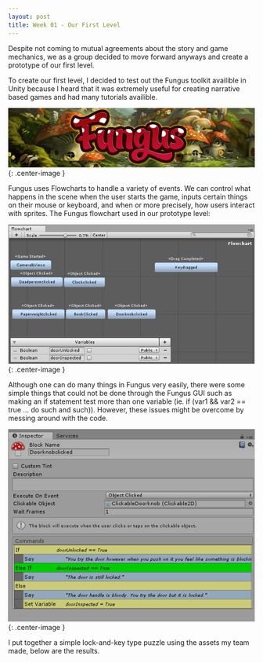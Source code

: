 ```yaml
---
layout: post
title: Week 01 - Our First Level
---
```


Despite not coming to mutual agreements about the story and game mechanics, we as a group decided to move forward anyways and create a prototype of our first level.

To create our first level, I decided to test out the Fungus toolkit availible in Unity because I heard that it was extremely useful for creating narrative based games and had many tutorials availible.

![Fungus](/images/FungusFlyer_Narrow.png){: .center-image }


Fungus uses Flowcharts to handle a variety of events. We can control what happens in the scene when the user starts the game, inputs certain things on their mouse or keyboard, and when or more precisely, how users interact with sprites. The Fungus flowchart used in our prototype level:

![FungusFlowchart](/images/FungusFlowchart.png){: .center-image }


Although one can do many things in Fungus very easily, there were some simple things that could not be done through the Fungus GUI such as making an if statement test more than one variable (ie. if (var1 && var2 == true ... do such and such)). However, these issues might be overcome by messing around with the code.

![FungusFlowchart](/images/FungusCommand.png){: .center-image }


I put together a simple lock-and-key type puzzle using the assets my team made, below are the results.

